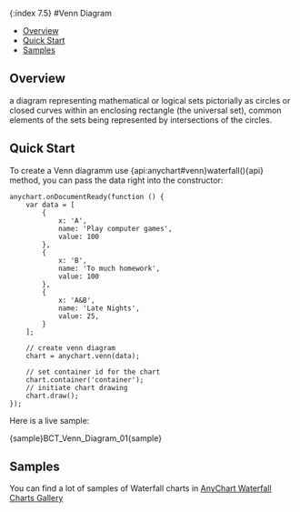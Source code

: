 {:index 7.5}
#Venn Diagram

* [Overview](#overview)
* [Quick Start](#quick_start)
* [Samples](#samples)

## Overview

a diagram representing mathematical or logical sets pictorially as circles or closed curves within an enclosing rectangle (the universal set), common elements of the sets being represented by intersections of the circles.

## Quick Start

To create a Venn diagramm use {api:anychart#venn}waterfall(){api} method, you can pass the data right into the constructor:

```
anychart.onDocumentReady(function () {
    var data = [
        {
            x: 'A',
            name: 'Play computer games',
            value: 100
        },
        {
            x: 'B',
            name: 'To much homework',
            value: 100
        },
        {
            x: 'A&B',
            name: 'Late Nights',
            value: 25,
        }
    ];

    // create venn diagram
    chart = anychart.venn(data);

    // set container id for the chart
    chart.container('container');
    // initiate chart drawing
    chart.draw();
});
```

Here is a live sample:

{sample}BCT\_Venn\_Diagram\_01{sample}

## Samples

You can find a lot of samples of Waterfall charts in [AnyChart Waterfall Charts Gallery](https://www.anychart.com/products/anychart/gallery/Waterfall_Charts/)

